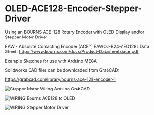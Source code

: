 # OLED-ACE128-Encoder-Stepper-Driver
Using an BOURNS ACE-128 Rotary Encoder with OLED Display and/or Stepper Motor Driver

EAW - Absolute Contacting Encoder (ACE™) EAWOJ-B24-AEO128L Data Sheet:
https://www.bourns.com/docs/Product-Datasheets/ace.pdf

Example Sketches for use with Arduino MEGA

Solidworks CAD files can be downloaded from GrabCAD:

https://grabcad.com/library/bourns-ace-128-encoder-1

![Stepper Motor Wiring Arduino GrabCAD](https://user-images.githubusercontent.com/99458302/155915602-028fe2b6-5a39-4e54-99b0-d5e2f47b237d.JPG)

![WIRING Bourns ACE128 to OLED](https://user-images.githubusercontent.com/99458302/155915577-38ee9157-ca0f-407e-9a2f-7d92017f34ee.JPG)

![WIRING Stepper Motor Driver](https://user-images.githubusercontent.com/99458302/155915582-b5981298-96aa-4cf3-8c64-82864cca489e.JPG)
